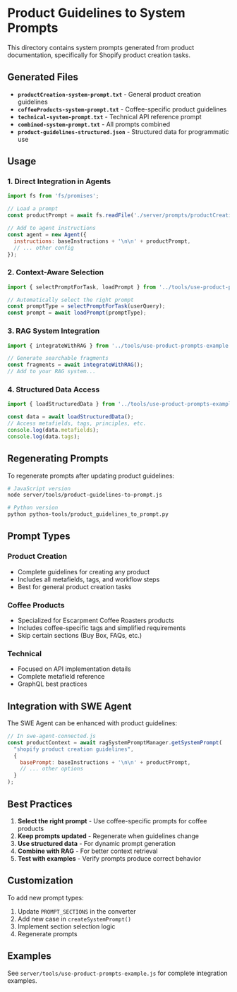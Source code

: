 # Product Guidelines to System Prompts

This directory contains system prompts generated from product documentation, specifically for Shopify product creation tasks.

## Generated Files

- **`productCreation-system-prompt.txt`** - General product creation guidelines
- **`coffeeProducts-system-prompt.txt`** - Coffee-specific product guidelines  
- **`technical-system-prompt.txt`** - Technical API reference prompt
- **`combined-system-prompt.txt`** - All prompts combined
- **`product-guidelines-structured.json`** - Structured data for programmatic use

## Usage

### 1. Direct Integration in Agents

```javascript
import fs from 'fs/promises';

// Load a prompt
const productPrompt = await fs.readFile('./server/prompts/productCreation-system-prompt.txt', 'utf-8');

// Add to agent instructions
const agent = new Agent({
  instructions: baseInstructions + '\n\n' + productPrompt,
  // ... other config
});
```

### 2. Context-Aware Selection

```javascript
import { selectPromptForTask, loadPrompt } from '../tools/use-product-prompts-example.js';

// Automatically select the right prompt
const promptType = selectPromptForTask(userQuery);
const prompt = await loadPrompt(promptType);
```

### 3. RAG System Integration

```javascript
import { integrateWithRAG } from '../tools/use-product-prompts-example.js';

// Generate searchable fragments
const fragments = await integrateWithRAG();
// Add to your RAG system...
```

### 4. Structured Data Access

```javascript
import { loadStructuredData } from '../tools/use-product-prompts-example.js';

const data = await loadStructuredData();
// Access metafields, tags, principles, etc.
console.log(data.metafields);
console.log(data.tags);
```

## Regenerating Prompts

To regenerate prompts after updating product guidelines:

```bash
# JavaScript version
node server/tools/product-guidelines-to-prompt.js

# Python version  
python python-tools/product_guidelines_to_prompt.py
```

## Prompt Types

### Product Creation
- Complete guidelines for creating any product
- Includes all metafields, tags, and workflow steps
- Best for general product creation tasks

### Coffee Products
- Specialized for Escarpment Coffee Roasters products
- Includes coffee-specific tags and simplified requirements
- Skip certain sections (Buy Box, FAQs, etc.)

### Technical
- Focused on API implementation details
- Complete metafield reference
- GraphQL best practices

## Integration with SWE Agent

The SWE Agent can be enhanced with product guidelines:

```javascript
// In swe-agent-connected.js
const productContext = await ragSystemPromptManager.getSystemPrompt(
  "shopify product creation guidelines",
  { 
    basePrompt: baseInstructions + '\n\n' + productPrompt,
    // ... other options
  }
);
```

## Best Practices

1. **Select the right prompt** - Use coffee-specific prompts for coffee products
2. **Keep prompts updated** - Regenerate when guidelines change
3. **Use structured data** - For dynamic prompt generation
4. **Combine with RAG** - For better context retrieval
5. **Test with examples** - Verify prompts produce correct behavior

## Customization

To add new prompt types:

1. Update `PROMPT_SECTIONS` in the converter
2. Add new case in `createSystemPrompt()`
3. Implement section selection logic
4. Regenerate prompts

## Examples

See `server/tools/use-product-prompts-example.js` for complete integration examples.